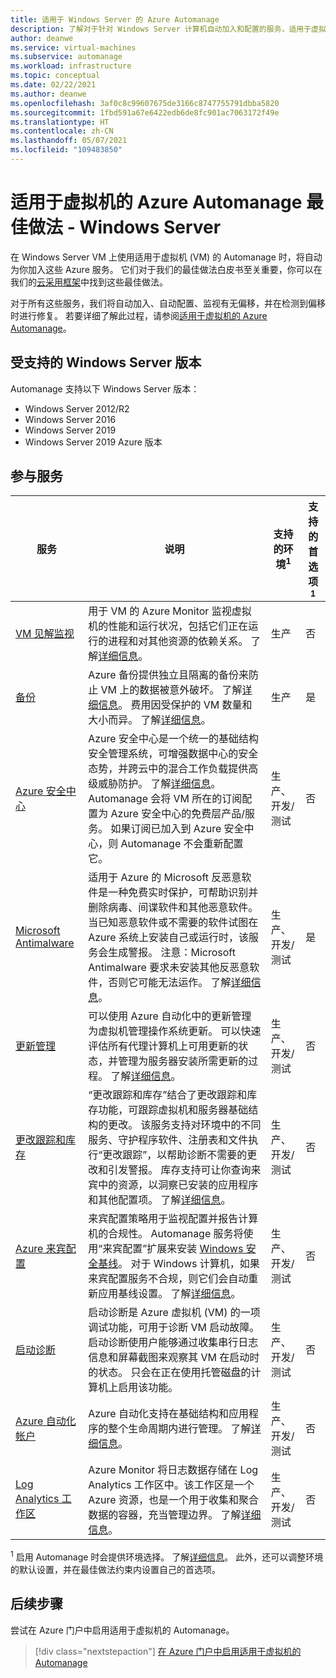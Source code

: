 ```yaml
---
title: 适用于 Windows Server 的 Azure Automanage
description: 了解对于针对 Windows Server 计算机自动加入和配置的服务，适用于虚拟机的 Azure Automanage 最佳做法。
author: deanwe
ms.service: virtual-machines
ms.subservice: automanage
ms.workload: infrastructure
ms.topic: conceptual
ms.date: 02/22/2021
ms.author: deanwe
ms.openlocfilehash: 3af0c8c99607675de3166c8747755791dbba5820
ms.sourcegitcommit: 1fbd591a67e6422edb6de8fc901ac7063172f49e
ms.translationtype: HT
ms.contentlocale: zh-CN
ms.lasthandoff: 05/07/2021
ms.locfileid: "109483850"
---
```

# <a name="azure-automanage-for-virtual-machines-best-practices---windows-server"></a>适用于虚拟机的 Azure Automanage 最佳做法 - Windows Server

在 Windows Server VM 上使用适用于虚拟机 (VM) 的 Automanage 时，将自动为你加入这些 Azure 服务。 它们对于我们的最佳做法白皮书至关重要，你可以在我们的[云采用框架](/azure/cloud-adoption-framework/manage/azure-server-management)中找到这些最佳做法。

对于所有这些服务，我们将自动加入、自动配置、监视有无偏移，并在检测到偏移时进行修复。 若要详细了解此过程，请参阅[适用于虚拟机的 Azure Automanage](automanage-virtual-machines.md)。

## <a name="supported-windows-server-versions"></a>受支持的 Windows Server 版本

Automanage 支持以下 Windows Server 版本：

- Windows Server 2012/R2
- Windows Server 2016
- Windows Server 2019
- Windows Server 2019 Azure 版本

## <a name="participating-services"></a>参与服务

|服务    |说明    |支持的环境<sup>1</sup>    |支持的首选项<sup>1</sup>    |
|-----------|---------------|----------------------|-------------------------|
|[VM 见解监视](../azure-monitor/vm/vminsights-overview.md)    |用于 VM 的 Azure Monitor 监视虚拟机的性能和运行状况，包括它们正在运行的进程和对其他资源的依赖关系。 了解[详细信息](../azure-monitor/vm/vminsights-overview.md)。    |生产    |否    |
|[备份](../backup/backup-overview.md)    |Azure 备份提供独立且隔离的备份来防止 VM 上的数据被意外破坏。 了解[详细信息](../backup/backup-azure-vms-introduction.md)。 费用因受保护的 VM 数量和大小而异。 了解[详细信息](https://azure.microsoft.com/pricing/details/backup/)。    |生产    |是    |
|[Azure 安全中心](../security-center/security-center-introduction.md)    |Azure 安全中心是一个统一的基础结构安全管理系统，可增强数据中心的安全态势，并跨云中的混合工作负载提供高级威胁防护。 了解[详细信息](../security-center/security-center-introduction.md)。  Automanage 会将 VM 所在的订阅配置为 Azure 安全中心的免费层产品/服务。 如果订阅已加入到 Azure 安全中心，则 Automanage 不会重新配置它。    |生产、开发/测试    |否    |
|[Microsoft Antimalware](../security/fundamentals/antimalware.md)    |适用于 Azure 的 Microsoft 反恶意软件是一种免费实时保护，可帮助识别并删除病毒、间谍软件和其他恶意软件。 当已知恶意软件或不需要的软件试图在 Azure 系统上安装自己或运行时，该服务会生成警报。 注意：Microsoft Antimalware 要求未安装其他反恶意软件，否则它可能无法运作。  了解[详细信息](../security/fundamentals/antimalware.md)。 |生产、开发/测试    |是    |
|[更新管理](../automation/update-management/overview.md)    |可以使用 Azure 自动化中的更新管理为虚拟机管理操作系统更新。 可以快速评估所有代理计算机上可用更新的状态，并管理为服务器安装所需更新的过程。 了解[详细信息](../automation/update-management/overview.md)。    |生产、开发/测试    |否    |
|[更改跟踪和库存](../automation/change-tracking/overview.md) |“更改跟踪和库存”结合了更改跟踪和库存功能，可跟踪虚拟机和服务器基础结构的更改。 该服务支持对环境中的不同服务、守护程序软件、注册表和文件执行“更改跟踪”，以帮助诊断不需要的更改和引发警报。 库存支持可让你查询来宾中的资源，以洞察已安装的应用程序和其他配置项。  了解[详细信息](../automation/change-tracking/overview.md)。    |生产、开发/测试    |否    |
|[Azure 来宾配置](../governance/policy/concepts/guest-configuration.md) | 来宾配置策略用于监视配置并报告计算机的合规性。 Automanage 服务将使用“来宾配置”扩展来安装 [Windows 安全基线](/windows/security/threat-protection/windows-security-baselines)。 对于 Windows 计算机，如果来宾配置服务不合规，则它们会自动重新应用基线设置。 了解[详细信息](../governance/policy/concepts/guest-configuration.md)。    |生产、开发/测试    |否    |
|[启动诊断](../virtual-machines/boot-diagnostics.md)    | 启动诊断是 Azure 虚拟机 (VM) 的一项调试功能，可用于诊断 VM 启动故障。 启动诊断使用户能够通过收集串行日志信息和屏幕截图来观察其 VM 在启动时的状态。 只会在正在使用托管磁盘的计算机上启用该功能。 |生产、开发/测试    |否    |
|[Azure 自动化帐户](../automation/automation-create-standalone-account.md)    |Azure 自动化支持在基础结构和应用程序的整个生命周期内进行管理。 了解[详细信息](../automation/automation-intro.md)。    |生产、开发/测试    |否    |
|[Log Analytics 工作区](../azure-monitor/logs/log-analytics-overview.md) |Azure Monitor 将日志数据存储在 Log Analytics 工作区中。该工作区是一个 Azure 资源，也是一个用于收集和聚合数据的容器，充当管理边界。 了解[详细信息](../azure-monitor/logs/design-logs-deployment.md)。    |生产、开发/测试    |否    |


<sup>1</sup> 启用 Automanage 时会提供环境选择。 了解[详细信息](automanage-virtual-machines.md#environment-configuration)。 此外，还可以调整环境的默认设置，并在最佳做法约束内设置自己的首选项。


## <a name="next-steps"></a>后续步骤

尝试在 Azure 门户中启用适用于虚拟机的 Automanage。

> [!div class="nextstepaction"]
> [在 Azure 门户中启用适用于虚拟机的 Automanage](quick-create-virtual-machines-portal.md)